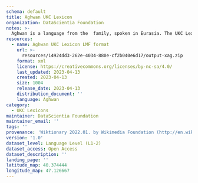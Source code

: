 ```yaml
---
schema: default
title: Aghwan UKC Lexicon
organization: DataScientia Foundation
notes: >-
  Aghwan is a language from the  family, spoken in Eurasia. The UKC Lexicon of Aghwan is represented as a lexico-semantic network. It consists of words, word senses, synsets, as well as sense-level and synset-level relationships.
resources:
  - name: Aghwan UKC Lexicon LMF format
    url: >-
      resources/14924dd3-262e-4034-880e-cf2b040e6d17/output-xag.zip
    format: xml
    license: https://creativecommons.org/licenses/by-nc-sa/4.0/
    last_updated: 2023-04-13
    created: 2023-04-13
    size: 1004
    release_date: 2023-04-13
    distribution_document: ''
    language: Aghwan
category:
  - UKC Lexicons
maintainer: DataScientia Foundation
maintainer_email: ''
tags: ''
provenance: 'Wiktionary 2022.01. by Wikimedia Foundation (http://en.wiktionary.org); Princeton WordNet 2.1 by Princeton University (https://wordnet.princeton.edu)'
version: '1.0'
dataset_level: Language Level (L1-2)
dataset_access: Open Access
dataset_description: ''
landing_page: ''
latitude_map: 40.374444
longitude_map: 47.126667
---
```

